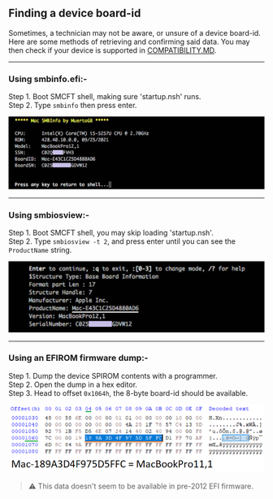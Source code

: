 ## Finding a device board-id

Sometimes, a technician may not be aware, or unsure of a device board-id. Here are some methods of retrieving and confirming said data. You may then check if your device is supported in [COMPATIBILITY.MD](COMPATIBILITY.md).

---
### Using smbinfo.efi:-

Step 1. Boot SMCFT shell, making sure 'startup.nsh' runs.\
Step 2. Type `smbinfo` then press enter.

<kbd><img width="600" src="resource/img/smbinfo.png" alt="smb-info"></kbd>

---
### Using smbiosview:-

Step 1. Boot SMCFT shell, you may skip loading 'startup.nsh'.\
Step 2. Type `smbiosview -t 2`, and press enter until you can see the `ProductName` string.

<kbd><img width="600" src="resource/img/smbios.png" alt="efi-board-id"></kbd>

---
### Using an EFIROM firmware dump:-

Step 1. Dump the device SPIROM contents with a programmer.\
Step 2. Open the dump in a hex editor.\
Step 3. Head to offset `0x1064h`, the 8-byte board-id should be available.

<kbd><img width="600" src="resource/img/efi-board-id.png" alt="efi-board-id"></kbd>

> ⚠ This data doesn't seem to be available in pre-2012 EFI firmware.
